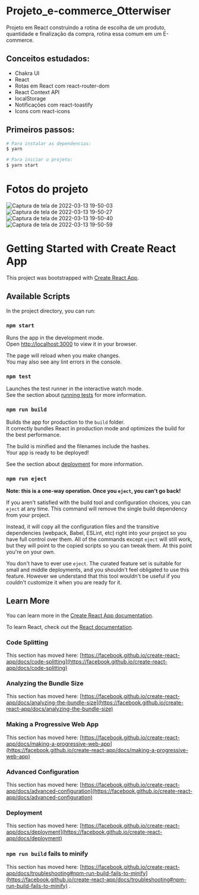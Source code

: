 # Projeto_e-commerce_Otterwiser

Projeto em React construindo a rotina de escolha de um produto, quantidade e finalização da compra, rotina essa comum em um E-commerce.

## Conceitos estudados:

- Chakra UI
- React
- Rotas em React com react-router-dom
- React Context API
- localStorage
- Notificações com react-toastify
- Icons com react-icons

## Primeiros passos:

```bash
# Para instalar as dependencias:
$ yarn

# Para iniciar o projeto:
$ yarn start
```
# Fotos do projeto
![Captura de tela de 2022-03-13 19-50-03](https://user-images.githubusercontent.com/88162484/158082779-5d08205d-cfdf-449c-a5cd-909f31f77531.png)
![Captura de tela de 2022-03-13 19-50-27](https://user-images.githubusercontent.com/88162484/158082781-5eb7d515-4fc4-43a9-8552-dd8b4d289b04.png)
![Captura de tela de 2022-03-13 19-50-40](https://user-images.githubusercontent.com/88162484/158082783-224c6424-0ba4-4c35-8766-1497fb9e2416.png)
![Captura de tela de 2022-03-13 19-50-59](https://user-images.githubusercontent.com/88162484/158082784-3a4b0617-c315-460a-a2a9-8476913d5c9e.png)

# Getting Started with Create React App

This project was bootstrapped with [Create React App](https://github.com/facebook/create-react-app).

## Available Scripts

In the project directory, you can run:

### `npm start`

Runs the app in the development mode.\
Open [http://localhost:3000](http://localhost:3000) to view it in your browser.

The page will reload when you make changes.\
You may also see any lint errors in the console.

### `npm test`

Launches the test runner in the interactive watch mode.\
See the section about [running tests](https://facebook.github.io/create-react-app/docs/running-tests) for more information.

### `npm run build`

Builds the app for production to the `build` folder.\
It correctly bundles React in production mode and optimizes the build for the best performance.

The build is minified and the filenames include the hashes.\
Your app is ready to be deployed!

See the section about [deployment](https://facebook.github.io/create-react-app/docs/deployment) for more information.

### `npm run eject`

**Note: this is a one-way operation. Once you `eject`, you can't go back!**

If you aren't satisfied with the build tool and configuration choices, you can `eject` at any time. This command will remove the single build dependency from your project.

Instead, it will copy all the configuration files and the transitive dependencies (webpack, Babel, ESLint, etc) right into your project so you have full control over them. All of the commands except `eject` will still work, but they will point to the copied scripts so you can tweak them. At this point you're on your own.

You don't have to ever use `eject`. The curated feature set is suitable for small and middle deployments, and you shouldn't feel obligated to use this feature. However we understand that this tool wouldn't be useful if you couldn't customize it when you are ready for it.

## Learn More

You can learn more in the [Create React App documentation](https://facebook.github.io/create-react-app/docs/getting-started).

To learn React, check out the [React documentation](https://reactjs.org/).

### Code Splitting

This section has moved here: [https://facebook.github.io/create-react-app/docs/code-splitting](https://facebook.github.io/create-react-app/docs/code-splitting)

### Analyzing the Bundle Size

This section has moved here: [https://facebook.github.io/create-react-app/docs/analyzing-the-bundle-size](https://facebook.github.io/create-react-app/docs/analyzing-the-bundle-size)

### Making a Progressive Web App

This section has moved here: [https://facebook.github.io/create-react-app/docs/making-a-progressive-web-app](https://facebook.github.io/create-react-app/docs/making-a-progressive-web-app)

### Advanced Configuration

This section has moved here: [https://facebook.github.io/create-react-app/docs/advanced-configuration](https://facebook.github.io/create-react-app/docs/advanced-configuration)

### Deployment

This section has moved here: [https://facebook.github.io/create-react-app/docs/deployment](https://facebook.github.io/create-react-app/docs/deployment)

### `npm run build` fails to minify

This section has moved here: [https://facebook.github.io/create-react-app/docs/troubleshooting#npm-run-build-fails-to-minify](https://facebook.github.io/create-react-app/docs/troubleshooting#npm-run-build-fails-to-minify)
.
